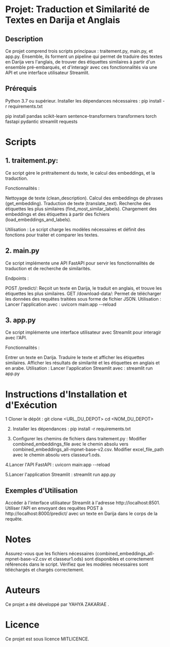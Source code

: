 # Projet: Traduction et Similarité de Textes en Darija et Anglais


 
## Description

Ce projet comprend trois scripts principaux : traitement.py, main.py, et app.py. Ensemble, ils forment un pipeline qui permet de traduire des textes en Darija vers l'anglais, de trouver des étiquettes similaires à partir d'un ensemble pré-embarqués, et d'interagir avec ces fonctionnalités via une API et une interface utilisateur Streamlit.



## Prérequis
 
Python 3.7 ou supérieur.
Installer les dépendances nécessaires :
pip install -r requirements.txt

pip install pandas scikit-learn sentence-transformers transformers torch fastapi pydantic streamlit requests

# Scripts
 
##  1. traitement.py:
Ce script gère le prétraitement du texte, le calcul des embeddings, et la traduction.

  Fonctionnalités :

Nettoyage de texte (clean_description).
Calcul des embeddings de phrases (get_embedding).
Traduction de texte (translate_text).
Recherche des étiquettes les plus similaires (find_most_similar_labels).
Chargement des embeddings et des étiquettes à partir des fichiers (load_embeddings_and_labels).


  Utilisation :
Le script charge les modèles nécessaires et définit des fonctions pour traiter et comparer les textes.


##  2. main.py
Ce script implémente une API FastAPI pour servir les fonctionnalités de traduction et de recherche de similarités.

Endpoints :

POST /predict/: Reçoit un texte en Darija, le traduit en anglais, et trouve les étiquettes les plus similaires.
GET /download-data/: Permet de télécharger les données des requêtes traitées sous forme de fichier JSON.
Utilisation :
Lancer l'application avec :
uvicorn main:app --reload

##  3. app.py
Ce script implémente une interface utilisateur avec Streamlit pour interagir avec l'API.

Fonctionnalités :

Entrer un texte en Darija.
Traduire le texte et afficher les étiquettes similaires.
Afficher les résultats de similarité et les étiquettes en anglais et en arabe.
Utilisation :
Lancer l'application Streamlit avec :
streamlit run app.py

#  Instructions d'Installation et d'Exécution
1 Cloner le dépôt : 
git clone <URL_DU_DEPOT>
cd <NOM_DU_DEPOT>

2. Installer les dépendances :
pip install -r requirements.txt

3. Configurer les chemins de fichiers dans traitement.py :
Modifier combined_embeddings_file avec le chemin absolu vers combined_embeddings_all-mpnet-base-v2.csv.
Modifier excel_file_path avec le chemin absolu vers classeur1.ods.

4.Lancer l'API FastAPI :
uvicorn main:app --reload

5.Lancer l'application Streamlit :
streamlit run app.py

## Exemples d'Utilisation
Accéder à l'interface utilisateur Streamlit à l'adresse http://localhost:8501.
Utiliser l'API en envoyant des requêtes POST à http://localhost:8000/predict/ avec un texte en Darija dans le corps de la requête.
# Notes
Assurez-vous que les fichiers nécessaires (combined_embeddings_all-mpnet-base-v2.csv et classeur1.ods) sont disponibles et correctement référencés dans le script.
Vérifiez que les modèles nécessaires sont téléchargés et chargés correctement.
# Auteurs
Ce projet a été développé par YAHYA ZAKARIAE .

# Licence
Ce projet est sous licence MITLICENCE.
